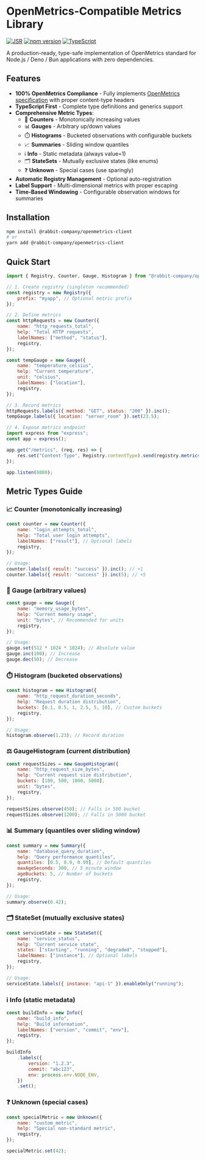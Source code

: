 # OpenMetrics-Compatible Metrics Library

[![JSR](https://jsr.io/badges/@rabbit-company/openmetrics-client)](https://jsr.io/@rabbit-company/openmetrics-client)
[![npm version](https://img.shields.io/npm/v/@rabbit-company/openmetrics-client)](https://www.npmjs.com/package/@rabbit-company/openmetrics-client)
[![TypeScript](https://img.shields.io/badge/TypeScript-5.0+-blue.svg)](https://www.typescriptlang.org/)

A production-ready, type-safe implementation of OpenMetrics standard for Node.js / Deno / Bun applications with zero dependencies.

## Features

- **100% OpenMetrics Compliance** - Fully implements [OpenMetrics specification](https://openmetrics.io/) with proper content-type headers
- **TypeScript First** - Complete type definitions and generics support
- **Comprehensive Metric Types**:
  - 🔢 **Counters** - Monotonically increasing values
  - 📊 **Gauges** - Arbitrary up/down values
  - ⏱️ **Histograms** - Bucketed observations with configurable buckets
  - 📈 **Summaries** - Sliding window quantiles
  - ℹ️ **Info** - Static metadata (always value=1)
  - 🗂️ **StateSets** - Mutually exclusive states (like enums)
  - ❓ **Unknown** - Special cases (use sparingly)
- **Automatic Registry Management** - Optional auto-registration
- **Label Support** - Multi-dimensional metrics with proper escaping
- **Time-Based Windowing** - Configurable observation windows for summaries

## Installation

```bash
npm install @rabbit-company/openmetrics-client
# or
yarn add @rabbit-company/openmetrics-client
```

## Quick Start

```js
import { Registry, Counter, Gauge, Histogram } from "@rabbit-company/openmetrics-client";

// 1. Create registry (singleton recommended)
const registry = new Registry({
	prefix: "myapp", // Optional metric prefix
});

// 2. Define metrics
const httpRequests = new Counter({
	name: "http_requests_total",
	help: "Total HTTP requests",
	labelNames: ["method", "status"],
	registry,
});

const tempGauge = new Gauge({
	name: "temperature_celsius",
	help: "Current temperature",
	unit: "celsius",
	labelNames: ["location"],
	registry,
});

// 3. Record metrics
httpRequests.labels({ method: "GET", status: "200" }).inc();
tempGauge.labels({ location: "server_room" }).set(23.5);

// 4. Expose metrics endpoint
import express from "express";
const app = express();

app.get("/metrics", (req, res) => {
	res.set("Content-Type", Registry.contentType).send(registry.metricsText());
});

app.listen(8080);
```

## Metric Types Guide

### 📈 Counter (monotonically increasing)

```js
const counter = new Counter({
	name: "login_attempts_total",
	help: "Total user login attempts",
	labelNames: ["result"], // Optional labels
	registry,
});

// Usage:
counter.labels({ result: "success" }).inc(); // +1
counter.labels({ result: "success" }).inc(5); // +5
```

### 🔢 Gauge (arbitrary values)

```js
const gauge = new Gauge({
	name: "memory_usage_bytes",
	help: "Current memory usage",
	unit: "bytes", // Recommended for units
	registry,
});

// Usage:
gauge.set(512 * 1024 * 1024); // Absolute value
gauge.inc(100); // Increase
gauge.dec(50); // Decrease
```

### ⏱️ Histogram (bucketed observations)

```js
const histogram = new Histogram({
	name: "http_request_duration_seconds",
	help: "Request duration distribution",
	buckets: [0.1, 0.5, 1, 2.5, 5, 10], // Custom buckets
	registry,
});

// Usage:
histogram.observe(1.23); // Record duration
```

### ⚖️ GaugeHistogram (current distribution)

```js
const requestSizes = new GaugeHistogram({
	name: "http_request_size_bytes",
	help: "Current request size distribution",
	buckets: [100, 500, 1000, 5000],
	unit: "bytes",
	registry,
});

requestSizes.observe(450); // Falls in 500 bucket
requestSizes.observe(1200); // Falls in 5000 bucket
```

### 📊 Summary (quantiles over sliding window)

```js
const summary = new Summary({
	name: "database_query_duration",
	help: "Query performance quantiles",
	quantiles: [0.5, 0.9, 0.99], // Default quantiles
	maxAgeSeconds: 300, // 5 minute window
	ageBuckets: 5, // Number of buckets
	registry,
});

// Usage:
summary.observe(0.42);
```

### 🗂️ StateSet (mutually exclusive states)

```js
const serviceState = new StateSet({
	name: "service_status",
	help: "Current service state",
	states: ["starting", "running", "degraded", "stopped"],
	labelNames: ["instance"], // Optional labels
	registry,
});

// Usage:
serviceState.labels({ instance: "api-1" }).enableOnly("running");
```

### ℹ️ Info (static metadata)

```js
const buildInfo = new Info({
	name: "build_info",
	help: "Build information",
	labelNames: ["version", "commit", "env"],
	registry,
});

buildInfo
	.labels({
		version: "1.2.3",
		commit: "abc123",
		env: process.env.NODE_ENV,
	})
	.set();
```

### ❓ Unknown (special cases)

```js
const specialMetric = new Unknown({
	name: "custom_metric",
	help: "Special non-standard metric",
	registry,
});

specialMetric.set(42);
```
